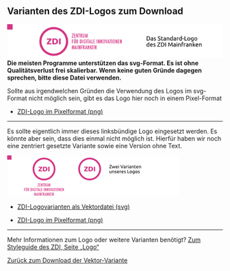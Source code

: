 ## Varianten des ZDI-Logos zum Download
![Voransicht Standardlogo](/images/Style-Guide_Standardlogo.png)  
**Die meisten Programme unterstützen das svg-Format. Es ist ohne Qualitätsverlust frei skalierbar. Wenn keine guten Gründe dagegen sprechen, bitte diese Datei verwenden.**  

Sollte aus irgendwelchen Gründen die Verwendung des Logos im svg-Format nicht möglich sein, gibt es das Logo hier noch in einem Pixel-Format  

* [ZDI-Logo im Pixelformat (png)](/files/ZDI-Logo_Pixelformat.zip)  
  
---
  
Es sollte eigentlich immer dieses linksbündige Logo eingesetzt werden. Es könnte aber sein, dass dies einmal nicht möglich ist. Hierfür haben wir noch eine zentriert gesetzte Variante sowie eine Version ohne Text.  

![Voransicht Logovarianten](/images/Style-Guide_Logovarianten.png)  

* [ZDI-Logovarianten als Vektordatei (svg)](/files/ZDI-Logo_Vektorformat.zip)  

* [ZDI-Logo im Pixelformat (png)](/files/ZDI-Logo_Pixelformat.zip)  


---
Mehr Informationen zum Logo oder weitere Varianten benötigt?
[Zum Styleguide des ZDI, Seite „Logo“](Logo.md)  

[Zurück zum Download der Vektor-Variante](ZDI-Logo.md)